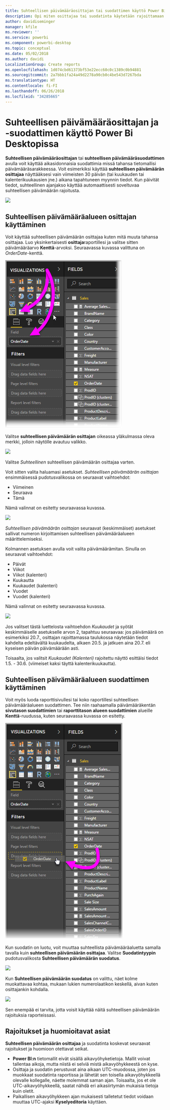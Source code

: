 ```yaml
---
title: Suhteellisen päivämääräosittajan tai suodattimen käyttö Power Bi Desktopissa
description: Opi miten osittajaa tai suodatinta käytetään rajoittamaan suhteellisia päivämääräjoukkoja Power Bi Desktopissa
author: davidiseminger
manager: kfile
ms.reviewer: ''
ms.service: powerbi
ms.component: powerbi-desktop
ms.topic: conceptual
ms.date: 05/02/2018
ms.author: davidi
LocalizationGroup: Create reports
ms.openlocfilehash: 1d074cbd61373bf53e22ecc60c0c1389c0b94881
ms.sourcegitcommit: 2a7bbb1fa24a49d2278a90cb0c4be543d7267bda
ms.translationtype: HT
ms.contentlocale: fi-FI
ms.lasthandoff: 06/26/2018
ms.locfileid: "34285665"
---
```

# <a name="use-a-relative-date-slicer-and-filter-in-power-bi-desktop"></a>Suhteellisen päivämääräosittajan ja -suodattimen käyttö Power Bi Desktopissa
**Suhteellisen päivämääräosittajan** tai **suhteellisen päivämääräsuodattimen** avulla voit käyttää aikasidonnaisia suodattimia missä tahansa tietomallisi päivämääräsarakkeessa. Voit esimerkiksi käyttää **suhteellisen päivämäärän osittajaa** näyttääksesi vain viimeisten 30 päivän (tai kuukauden tai kalenterikuukausien jne.) aikana tapahtuneen myynnin tiedot. Kun päivität tiedot, suhteellinen ajanjakso käyttää automaattisesti soveltuvaa suhteellisen päivämäärän rajoitusta.

![](media/desktop-slicer-filter-date-range/relative-date-range-slicer-filter_01.png)

## <a name="using-the-relative-date-range-slicer"></a>Suhteellisen päivämääräalueen osittajan käyttäminen
Voit käyttää suhteellisen päivämäärän osittajaa kuten mitä muuta tahansa osittajaa. Luo yksinkertaisesti **osittaja**raportillesi ja valitse sitten päivämääräarvo **Kenttä**-arvoksi. Seuraavassa kuvassa valittuna on *OrderDate*-kenttä.

![](media/desktop-slicer-filter-date-range/relative-date-range-slicer-filter_02.png)

Valitse **suhteellisen päivämäärän osittajan** oikeassa yläkulmassa oleva merkki, jolloin näytölle avautuu valikko.

![](media/desktop-slicer-filter-date-range/relative-date-range-slicer-filter_03.png)

Valitse *Suhteellinen* suhteellisen päivämäärän osittajaa varten.

Voit sitten valita haluamasi asetukset. *Suhteellisen päivämäärän osittajan* ensimmäisessä pudotusvalikossa on seuraavat vaihtoehdot:

* Viimeinen
* Seuraava
* Tämä

Nämä valinnat on esitetty seuraavassa kuvassa.

![](media/desktop-slicer-filter-date-range/relative-date-range-slicer-filter_04.png)

*Suhteellisen päivämäärän osittajan* seuraavat (keskimmäiset) asetukset sallivat numeron kirjoittamisen suhteellisen päivämääräalueen määrittelemiseksi.

Kolmannen asetuksen avulla voit valita päivämäärämitan. Sinulla on seuraavat vaihtoehdot:

* Päivät
* Viikot
* Viikot (kalenteri)
* Kuukautta
* Kuukaudet (kalenteri)
* Vuodet
* Vuodet (kalenteri)

Nämä valinnat on esitetty seuraavassa kuvassa.

![](media/desktop-slicer-filter-date-range/relative-date-range-slicer-filter_05.png)

Jos valitset tästä luettelosta vaihtoehdon *Kuukaudet* ja syötät keskimmäiselle asetukselle arvon 2, tapahtuu seuraavaa: jos päivämäärä on esimerkiksi 20.7., osittajan rajoittamassa taulukossa näytetään tiedot kahdelta edeltävältä kuukaudelta, alkaen 20.5. ja jatkuen aina 20.7. eli kyseisen päivän päivämäärään asti.

Toisaalta, jos valitsit *Kuukaudet (Kalenteri)* rajoitettu näyttö esittäisi tiedot 1.5. - 30.6. (viimeiset kaksi täyttä kalenterikuukautta).

## <a name="using-the-relative-date-range-filter"></a>Suhteellisen päivämääräalueen suodattimen käyttäminen
Voit myös luoda raporttisivullesi tai koko raportillesi suhteellisen päivämääräalueen suodattimen. Tee niin raahaamalla päivämääräkentän **sivutason suodattimien** tai **raporttitason alueen suodattimien** alueille **Kenttä**-ruudussa, kuten seuraavassa kuvassa on esitetty.

![](media/desktop-slicer-filter-date-range/relative-date-range-slicer-filter_06.png)

Kun suodatin on luotu, voit muuttaa suhteellista päivämääräaluetta samalla tavalla kuin **suhteellisen päivämäärän osittajaa**. Valitse **Suodatintyypin** pudotusvalikosta **Suhteellisen päivämäärän suodatus**.

![](media/desktop-slicer-filter-date-range/relative-date-range-slicer-filter_07.png)

Kun **Suhteellisen päivämäärän suodatus** on valittu, näet kolme muokattavaa kohtaa, mukaan lukien numerolaatikon keskellä, aivan kuten osittajankin kohdalla.

![](media/desktop-slicer-filter-date-range/relative-date-range-slicer-filter_08.png)

Sen enempää ei tarvita, jotta voisit käyttää näitä suhteellisen päivämäärän rajoituksia raporteissasi.

## <a name="limitations-and-considerations"></a>Rajoitukset ja huomioitavat asiat
**Suhteellisen päivämäärän osittajaa** ja suodatinta koskevat seuraavat rajoitukset ja huomioon otettavat seikat.

* **Power BI:n** tietomallit eivät sisällä aikavyöhyketietoja. Mallit voivat tallentaa aikoja, mutta niistä ei selviä mistä aikavyöhykkeestä on kyse.
* Osittaja ja suodatin perustuvat aina aikaan UTC-muodossa, joten jos muokkaat suodatinta raportissa ja lähetät sen toisella aikavyöhykkeellä olevalle kollegalle, näette molemmat saman ajan. Toisaalta, jos et ole UTC-aikavyöhykkeellä, saatat nähdä eri aikasiirtymän mukaisia tietoja kuin oletit.
* Paikallisen aikavyöhykkeen ajan mukaisesti talletetut tiedot voidaan muuttaa UTC-ajaksi **Kyselyeditoria** käyttäen.

